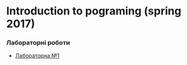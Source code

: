 # [](#header-1) Introduction to pograming (spring 2017)

### Лабораторні роботи
* [Лабораторна №1](labs_spring_2017/assignment_1.md)
